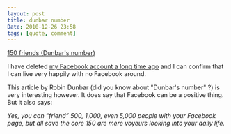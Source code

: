 ```yaml
---
layout: post
title: dunbar number
Date: 2010-12-26 23:58
tags: [quote, comment]
---
```

 

[150 friends (Dunbar's number)](http://www.nytimes.com/2010/12/26/opinion/26dunbar.html)

I have deleted [my Facebook account a long time ago](http://aadm.tumblr.com/post/896799735/farewell-facebook-by-aadm-i-got-very-bored) and I can confirm that I can live very happily with no Facebook around.

This article by Robin Dunbar (did you know about "Dunbar's number" ?) is very
interesting however. It does say that Facebook can be a positive thing. But it
also says:

_Yes, you can “friend” 500, 1,000, even 5,000 people with your Facebook page,
but all save the core 150 are mere voyeurs looking into your daily life._
